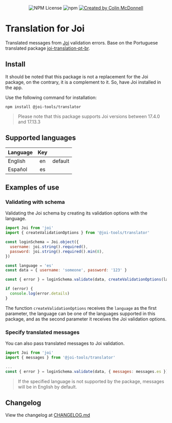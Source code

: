 <center>

![NPM License](https://img.shields.io/npm/l/%40joi-tools%2Ftranslator)
![npm](https://img.shields.io/npm/v/@joi-tools%2Ftranslator)
<a href="https://github.com/jesusjimeneztapia" rel="nofollow"><img src="https://img.shields.io/badge/created%20by-jesusjimeneztapia-6d28d9?logo=github" alt="Created by Colin McDonnell"></a>

</center>

# Translation for Joi

Translated messages from [Joi](https://joi.dev/) validation errors. Base on the Portuguese translated package [joi-translation-pt-br](https://www.npmjs.com/package/joi-translation-pt-br).

## Install

It should be noted that this package is not a replacement for the Joi package, on the contrary, it is a complement to it. So, have Joi installed in the app.

Use the following command for installation:

```
npm install @joi-tools/translator
```

> Please note that this package supports Joi versions between 17.4.0 and 17.13.3

## Supported languages

| Language | Key |         |
| -------- | :-: | :-----: |
| English  | en  | default |
| Español  | es  |         |

## Examples of use

### Validating with schema

Validating the Joi schema by creating its validation options with the language.

```js
import Joi from 'joi'
import { createValidationOptions } from '@joi-tools/translator'

const loginSchema = Joi.object({
  username: joi.string().required(),
  password: joi.string().required().min(8),
})

const language = 'es'
const data = { username: 'someone', password: '123' }

const { error } = loginSchema.validate(data, createValidationOptions(language))

if (error) {
  console.log(error.details)
}
```

The function `createValidationOptions` receives the `language` as the first parameter, the language can be one of the languages ​​supported in this package, and as the second parameter it receives the Joi validation options.

### Specify translated messages

You can also pass translated messages to Joi validation.

```js
import Joi from 'joi'
import { messages } from '@joi-tools/translator'

...
const { error } = loginSchema.validate(data, { messages: messages.es })
```

> If the specified language is not supported by the package, messages will be in English by default.

## Changelog

View the changelog at [CHANGELOG.md](https://github.com/jesusjimeneztapia/joi-tools/blob/master/packages/translator/CHANGELOG.md)
